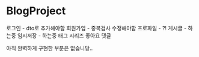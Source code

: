 # BlogProject

로그인 - dto로 추가해야함 
회원가입 - 중복검사 수정해야함
프로파일 - ?!
게시글 - 하는중
임시저장 - 하는중
태그
시리즈
좋아요
댓글

아직 완벽하게 구현한 부분은 없습니당..
